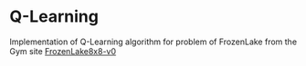 # Q-Learning 

Implementation of Q-Learning algorithm for problem of FrozenLake from the Gym site 
[FrozenLake8x8-v0](https://gym.openai.com/envs/FrozenLake8x8-v0/ "FrozenLake8x8-v0")
